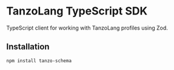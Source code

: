 # TanzoLang TypeScript SDK

TypeScript client for working with TanzoLang profiles using Zod.

## Installation

```bash
npm install tanzo-schema
